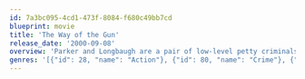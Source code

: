 ```yaml
---
id: 7a3bc095-4cd1-473f-8084-f680c49bb7cd
blueprint: movie
title: 'The Way of the Gun'
release_date: '2000-09-08'
overview: 'Parker and Longbaugh are a pair of low-level petty criminals, living off the grid and funding their existence through unconventional and often illegal means. Wanting to move past petty crime, they vow to get the proverbial "big score.'
genres: '[{"id": 28, "name": "Action"}, {"id": 80, "name": "Crime"}, {"id": 18, "name": "Drama"}, {"id": 53, "name": "Thriller"}]'
---
```

